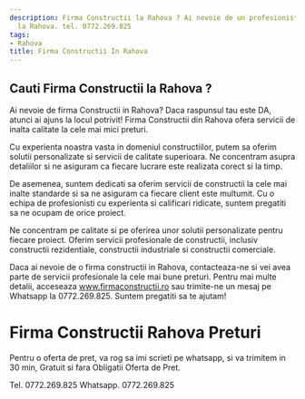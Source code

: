 ```yaml
---
description: Firma Constructii la Rahova ? Ai nevoie de un profesionist in Firma Constructii
  la Rahova. tel. 0772.269.825
tags:
- Rahova
title: Firma Constructii In Rahova
---
```



## Cauti Firma Constructii la Rahova ?

Ai nevoie de firma Constructii in Rahova? Daca raspunsul tau este DA, atunci ai ajuns la locul potrivit! Firma Constructii din Rahova ofera servicii de inalta calitate la cele mai mici preturi. 

Cu experienta noastra vasta in domeniul constructiilor, putem sa oferim solutii personalizate si servicii de calitate superioara. Ne concentram asupra detaliilor si ne asiguram ca fiecare lucrare este realizata corect si la timp. 

De asemenea, suntem dedicati sa oferim servicii de constructii la cele mai inalte standarde si sa ne asiguram ca fiecare client este multumit. Cu o echipa de profesionisti cu experienta si calificari ridicate, suntem pregatiti sa ne ocupam de orice proiect. 

Ne concentram pe calitate si pe oferirea unor solutii personalizate pentru fiecare proiect. Oferim servicii profesionale de constructii, inclusiv constructii rezidentiale, constructii industriale si constructii comerciale. 

Daca ai nevoie de o firma constructii in Rahova, contacteaza-ne si vei avea parte de servicii profesionale la cele mai bune preturi. Pentru mai multe detalii, acceseaza <a href="www.firmaconstructii.ro">www.firmaconstructii.ro</a> sau trimite-ne un mesaj pe Whatsapp la 0772.269.825. Suntem pregatiti sa te ajutam!

# Firma Constructii Rahova Preturi
Pentru o oferta de pret, va rog sa imi scrieti pe whatsapp, si va trimitem in 30 min, Gratuit si fara Obligatii Oferta de Pret.

Tel. 0772.269.825
Whatsapp. 0772.269.825